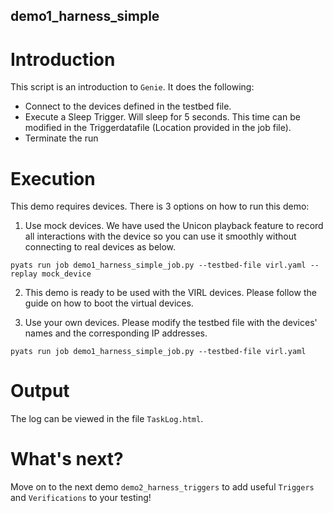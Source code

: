 ## demo1_harness_simple

# Introduction

This script is an introduction to `Genie`. It does the following:

* Connect to the devices defined in the testbed file.
* Execute a Sleep Trigger. Will sleep for 5 seconds. This time can be modified
  in the Triggerdatafile (Location provided in the job file).
* Terminate the run

# Execution

This demo requires devices. There is 3 options on how to run this demo:

1) Use mock devices. We have used the Unicon playback feature to record all
   interactions with the device so you can use it smoothly without connecting
   to real devices as below.

```
pyats run job demo1_harness_simple_job.py --testbed-file virl.yaml --replay mock_device
```

2) This demo is ready to be used with the VIRL devices. Please follow the guide
   <here> on how to boot the virtual devices.

3) Use your own devices. Please modify the testbed file with the devices'
   names and the corresponding IP addresses.

```
pyats run job demo1_harness_simple_job.py --testbed-file virl.yaml
```

# Output

The log can be viewed in the file `TaskLog.html`.

# What's next?

Move on to the next demo `demo2_harness_triggers` to add useful `Triggers` and
`Verifications` to your testing!
